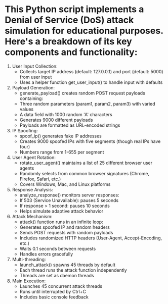 # This Python script implements a Denial of Service (DoS) attack simulation for educational purposes. Here's a breakdown of its key components and functionality:
1. User Input Collection:
   - Collects target IP address (default: 127.0.0.1) and port (default: 5000) from user input
   - Uses a helper function get_user_input() to handle input with defaults
2. Payload Generation:
   - generate_payload() creates random POST request payloads containing:
   - Three random parameters (param1, param2, param3) with varied values
   - A data field with 1000 random 'A' characters
   - Generates 9000 different payloads
   - Payloads are formatted as URL-encoded strings
3. IP Spoofing:
   - spoof_ip() generates fake IP addresses
   - Creates 9000 spoofed IPs with five segments (though real IPs have four)
   - Numbers range from 1-655 per segment
4. User Agent Rotation:
   - rotate_user_agent() maintains a list of 25 different browser user agents
   - Randomly selects from common browser signatures (Chrome, Firefox, Safari, etc.)
   - Covers Windows, Mac, and Linux platforms
5. Response Analysis:
   - analyze_response() monitors server responses:
   - If 503 (Service Unavailable): pauses 5 seconds
   - If response > 1 second: pauses 10 seconds
   - Helps simulate adaptive attack behavior
6. Attack Mechanism:
   - attack() function runs in an infinite loop:
   - Generates spoofed IP and random headers
   - Sends POST requests with random payloads
   - Includes randomized HTTP headers (User-Agent, Accept-Encoding, etc.)
   - Waits 0.1 seconds between requests
   - Handles errors gracefully
7. Multi-threading:
   - launch_attack() spawns 45 threads by default
   - Each thread runs the attack function independently
   - Threads are set as daemon threads
8. Main Execution:
   - Launches 45 concurrent attack threads
   - Runs until interrupted by Ctrl+C
   - Includes basic console feedback
